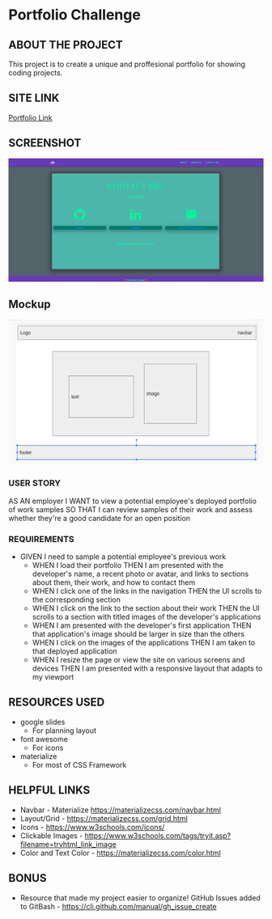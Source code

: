 # Portfolio Challenge

## ABOUT THE PROJECT
This project is to create a unique and proffesional portfolio for showing coding projects. 
## SITE LINK
[Portfolio Link](https://nbrown225.github.io/christinaPortfolio/)
## SCREENSHOT
![Site Screenshot](assets/images/Screenshot%20(55).png)
## Mockup
![Site Mockup](assets/images/Mockup.png)
### USER STORY
AS AN employer
I WANT to view a potential employee's deployed portfolio of work samples
SO THAT I can review samples of their work and assess whether they're a good candidate for an open position

### REQUIREMENTS
*   GIVEN I need to sample a potential employee's previous work
    - WHEN I load their portfolio
        THEN I am presented with the developer's name, a recent photo or avatar, and links to sections about them, their work, and how to contact them
    - WHEN I click one of the links in the navigation
        THEN the UI scrolls to the corresponding section
    - WHEN I click on the link to the section about their work
        THEN the UI scrolls to a section with titled images of the developer's applications
    - WHEN I am presented with the developer's first application
        THEN that application's image should be larger in size than the others
    - WHEN I click on the images of the applications
    THEN I am taken to that deployed application
    - WHEN I resize the page or view the site on various screens and devices
        THEN I am presented with a responsive layout that adapts to my viewport

## RESOURCES USED
- google slides 
  - For planning layout
- font awesome
  - For icons
- materialize
  - For most of CSS Framework
  
## HELPFUL LINKS
- Navbar - Materialize
https://materializecss.com/navbar.html
- Layout/Grid -
https://materializecss.com/grid.html
- Icons - 
https://www.w3schools.com/icons/
- Clickable Images - 
https://www.w3schools.com/tags/tryit.asp?filename=tryhtml_link_image
- Color and Text Color - 
https://materializecss.com/color.html

## BONUS
* Resource that made my project easier to organize!
GitHub Issues added to GitBash - 
https://cli.github.com/manual/gh_issue_create



